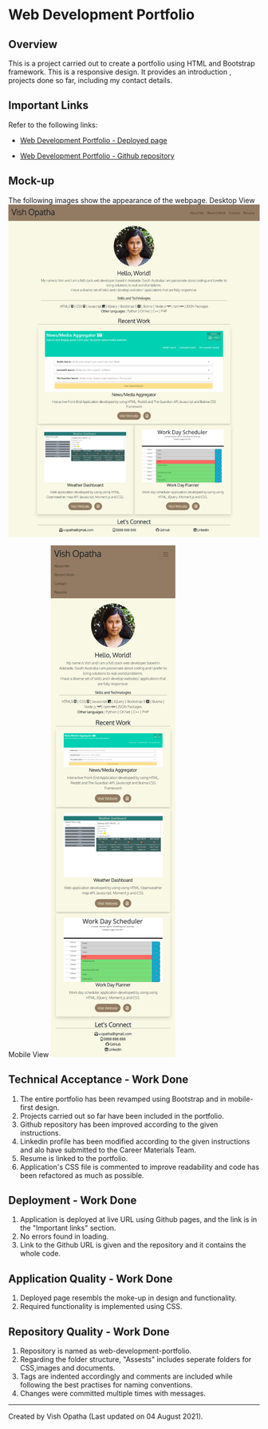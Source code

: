 # Web Development Portfolio

## Overview
This is a project carried out to create a portfolio using HTML and Bootstrap framework. This is a responsive design. It provides an introduction , projects done so far, including my contact details. 

## Important Links
Refer to the following links:
* [Web Development Portfolio - Deployed page](https://vish-opatha.github.io/web-development-portfolio/)

* [Web Development Portfolio - Github repository](https://github.com/vish-opatha/web-development-portfolio/)

## Mock-up
The following images show the appearance of the webpage.
Desktop View
![Desktop View](./assets/images/mockup-desktop.png)

Mobile View
![Responsive View](./assets/images/mockup-small.png)

## Technical Acceptance - Work Done
1. The entire portfolio has been revamped using Bootstrap and in mobile-first design.
2. Projects carried out so far have been included in the portfolio.
3. Github repository has been improved according to the given instructions.
4. Linkedin profile has been modified according to the given instructions and alo have submitted to the Career Materials Team.
5. Resume is linked to the portfolio.
7. Application's CSS file is commented to improve readability and code has been refactored as much as possible.

## Deployment - Work Done
1. Application is deployed at live URL using Github pages, and the link is in the "Important links" section.
2. No errors found in loading.
3. Link to the Github URL is given and the repository and it contains the whole code.

## Application Quality - Work Done
1. Deployed page resembls the moke-up in design and functionality.
2. Required functionality is implemented using CSS.

## Repository Quality - Work Done
1. Repository is named as web-development-portfolio.
2. Regarding the folder structure, "Assests" includes seperate folders for CSS,images and documents.
3. Tags are indented accordingly and comments are included while following the best practises for naming conventions.
5. Changes were committed multiple times with messages.

---
Created by Vish Opatha (Last updated on 04 August 2021).







